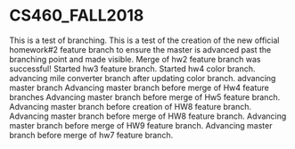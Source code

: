 # CS460_FALL2018
This is a test of branching.
This is a test of the creation of the new official homework#2 feature branch to ensure the master is advanced past the branching point and made visible.
Merge of hw2 feature branch was successful!
Started hw3 feature branch.
Started hw4 color branch.
advancing mile converter branch after updating color branch.
advancing master branch
Advancing master branch before merge of Hw4 feature branches
Advancing master branch before merge of Hw5 feature branch.
Advancing master branch before creation of HW8 feature branch.
Advancing master branch before merge of HW8 feature branch.
Advancing master branch before merge of HW9 feature branch.
Advancing master branch before merge of hw7 feature branch.
